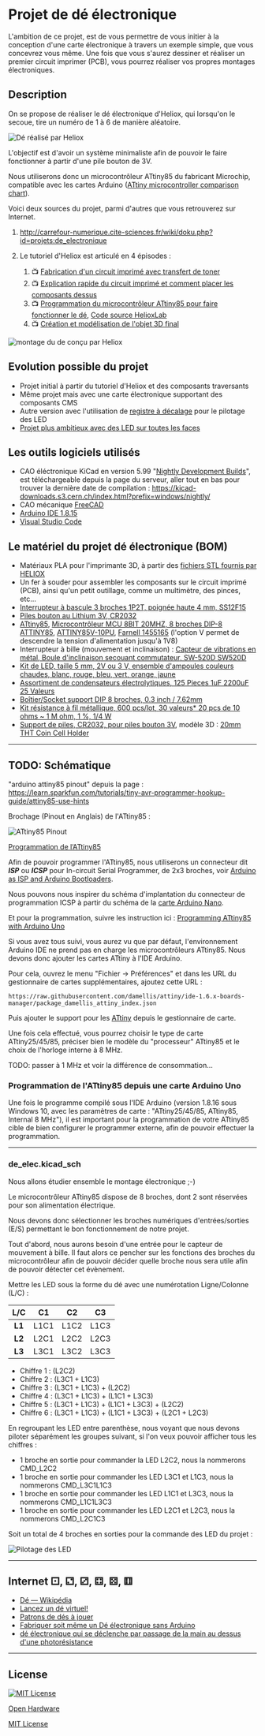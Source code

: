# Projet de dé électronique

L'ambition de ce projet, est de vous permettre de vous initier à la conception d'une carte électronique à travers un exemple simple, que vous concevrez vous même.
Une fois que vous s'aurez dessiner et réaliser un premier circuit imprimer (PCB), vous pourrez réaliser vos propres montages électroniques.

## Description

On se propose de réaliser le dé électronique d'Heliox, qui lorsqu'on le secoue, tire un numéro de 1 à 6 de manière aléatoire.

![Dé réalisé par Heliox](Images/vue_ensemble_fonctionnel.png)

L'objectif est d'avoir un système minimaliste afin de pouvoir le faire fonctionner à partir d'une pile bouton de 3V.

Nous utiliserons donc un microcontrôleur ATtiny85 du fabricant Microchip, compatible avec les cartes Arduino ([ATtiny microcontroller comparison chart](https://en.wikipedia.org/wiki/ATtiny_microcontroller_comparison_chart)).

Voici deux sources du projet, parmi d'autres que vous retrouverez sur Internet.

1. <http://carrefour-numerique.cite-sciences.fr/wiki/doku.php?id=projets:de_electronique>

2. Le tutoriel d'Heliox est articulé en 4 épisodes :
    1. 📺 [Fabrication d'un circuit imprimé avec transfert de toner](https://youtu.be/8joLK039fjk)
    2. 📺 [Explication rapide du circuit imprimé et comment placer les composants dessus](https://youtu.be/6BOH1eVT2Hk)
    3. 📺 [Programmation du microcontrôleur ATtiny85 pour faire fonctionner le dé](https://youtu.be/S-oBujsoe-Q), [Code source HelioxLab](https://github.com/HelioxLab/electronicdice)
    4. 📺 [Création et modélisation de l'objet 3D final](https://youtu.be/o8AYCznNaCQ)

<!-- Routage du PCB réalisé par Heliox avec le logiciel  <https://fritzing.org/download/> -->
![montage du de conçu par Heliox](Images/montage_de.png)

## Evolution possible du projet

- Projet initial à partir du tutoriel d'Heliox et des composants traversants
- Même projet mais avec une carte électronique supportant des composants CMS
- Autre version avec l'utilisation de [registre à décalage](https://fr.wikipedia.org/wiki/Registre_%C3%A0_d%C3%A9calage) pour le pilotage des LED
- [Projet plus ambitieux avec des LED sur toutes les faces](https://www.youtube.com/watch?v=6NPTslF68Q0&ab_channel=maker.moekoe)

## Les outils logiciels utilisés

- CAO éléctronique KiCad en version 5.99 "[Nightly Development Builds](https://www.kicad.org/download/windows/)", est téléchargeable depuis la page du serveur, aller tout en bas pour trouver la dernière date de compilation :
<https://kicad-downloads.s3.cern.ch/index.html?prefix=windows/nightly/>
- CAO mécanique [FreeCAD](https://www.freecadweb.org/?lang=fr)
- [Arduino IDE 1.8.15](https://www.arduino.cc/en/software)
- [Visual Studio Code](https://code.visualstudio.com/)

## Le matériel du projet dé électronique (BOM)

- Matériaux PLA pour l'imprimante 3D, à partir des [fichiers STL fournis par HELIOX](https://www.thingiverse.com/thing:2798081)
- Un fer à souder pour assembler les composants sur le circuit imprimé (PCB), ainsi qu'un petit outillage, comme un multimètre, des pinces, etc...
- [Interrupteur à bascule 3 broches 1P2T, poignée haute 4 mm, SS12F15](https://fr.aliexpress.com/item/32765155281.html)
- [Piles bouton au Lithium 3V, CR2032](https://fr.aliexpress.com/item/1005001314447472.html)
- [ATtiny85](https://www.microchip.com/wwwproducts/en/ATtiny85), [Microcontrôleur MCU 8BIT 20MHZ, 8 broches DIP-8 ATTINY85](https://fr.aliexpress.com/item/32952262601.html), [ATTINY85V-10PU](https://octopart.com/attiny85v-10pu-microchip-77762335), [Farnell 1455165](https://fr.farnell.com/microchip/attiny85v-10pu/mcu-8bit-attiny-10mhz-dip-8/dp/1455165) (l'option V permet de descendre la tension d'alimentation jusqu'à 1V8)
- Interrupteur à bille (mouvement et inclinaison) : [Capteur de vibrations en métal, Boule d'inclinaison secouant commutateur, SW-520D SW520D](https://www.aliexpress.com/item/100PCS-SW-520D-SW520D-Vibration-Sensor-Metal-Ball-Tilt-Shaking-Switch/4000680935322.html)
- [Kit de LED, taille 5 mm, 2V ou 3 V, ensemble d'ampoules couleurs chaudes, blanc, rouge, bleu, vert, orange, jaune](https://fr.aliexpress.com/item/1936218827.html)
- [Assortiment de condensateurs électrolytiques, 125 Pieces 1uF 2200uF 25 Valeurs](https://www.amazon.fr/gp/product/B00JZETYIG/ref=ppx_yo_dt_b_asin_title_o01_s00)
- [Boîtier/Socket support DIP 8 broches, 0.3 inch / 7.62mm](https://www.amazon.fr/gp/product/B016S6ZQQM/ref=ppx_yo_dt_b_asin_title_o00_s00)
- [Kit résistance à fil métallique, 600 pcs/lot, 30 valeurs* 20 pcs de 10 ohms ~ 1 M ohm, 1 %, 1/4 W](https://fr.aliexpress.com/item/1005001774876666.html)
- [Support de piles, CR2032, pour piles bouton 3V](https://fr.aliexpress.com/item/32845557622.html),  modèle 3D : [20mm THT Coin Cell Holder](https://grabcad.com/library/20mm-tht-coin-cell-holder-1)

---

## TODO: Schématique

"arduino attiny85 pinout" depuis la page : https://learn.sparkfun.com/tutorials/tiny-avr-programmer-hookup-guide/attiny85-use-hints

Brochage (Pinout en Anglais) de l'ATtiny85 :

![ATtiny85 Pinout](Images/ATtiny85_Pinout_x1024.jpg)

[Programmation de l’ATtiny85](http://makerspace56.org/transformer-une-arduino-uno-en-programmateur-isp-dattiny-par-exemple/)

Afin de pouvoir programmer l'ATtiny85, nous utiliserons un connecteur dit **_ISP_** ou **_ICSP_** pour In-circuit Serial Programmer, de 2x3 broches, voir [Arduino as ISP and Arduino Bootloaders](https://www.arduino.cc/en/pmwiki.php?n=Tutorial/ArduinoISP).

Nous pouvons nous inspirer du schéma d'implantation du connecteur de programmation ICSP à partir du schéma de la [carte Arduino Nano](https://store.arduino.cc/arduino-nano).

Et pour la programmation, suivre les instruction ici : [Programming ATtiny85 with Arduino Uno](https://create.arduino.cc/projecthub/arjun/programming-attiny85-with-arduino-uno-afb829)

Si vous avez tous suivi, vous aurez vu que par défaut, l'environnement Arduino IDE ne prend pas en charge les microcontrôleurs ATtiny85. Nous devons donc ajouter les cartes ATtiny à l'IDE Arduino.

Pour cela, ouvrez le menu "Fichier -> Préférences" et dans les URL du gestionnaire de cartes supplémentaires, ajoutez cette URL :

`https://raw.githubusercontent.com/damellis/attiny/ide-1.6.x-boards-manager/package_damellis_attiny_index.json`

Puis ajouter le support pour les [ATtiny](https://github.com/damellis/attiny) depuis le gestionnaire de carte.

Une fois cela effectué, vous pourrez choisir le type de carte ATtiny25/45/85, préciser bien le modèle du "processeur" ATtiny85 et le choix de l'horloge interne à 8 MHz.

TODO: passer à 1 MHz et voir la différence de consommation...

### Programmation de l'ATtiny85 depuis une carte Arduino Uno

Une fois le programme compilé sous l'IDE Arduino (version 1.8.16 sous Windows 10, avec les paramètres de carte : "ATtiny25/45/85, ATtiny85, Internal 8 MHz"), il est important pour la programmation de votre ATtiny85 cible de bien configurer le programmer externe, afin de pouvoir effectuer la programmation.

---

### de_elec.kicad_sch

Nous allons étudier ensemble le montage électronique ;-)

Le microcontrôleur ATtiny85 dispose de 8 broches, dont 2 sont réservées pour son alimentation électrique.

Nous devons donc sélectionner les broches numériques d'entrées/sorties (E/S) permettant le bon fonctionnement de notre projet.

Tout d'abord, nous aurons besoin d'une entrée pour le capteur de mouvement à bille.
Il faut alors ce pencher sur les fonctions des broches du microcontrôleur afin de pouvoir décider quelle broche nous sera utile afin de pouvoir détecter cet évènement.

Mettre les LED sous la forme du dé avec une numérotation Ligne/Colonne (L/C) :

|   L/C  |  C1  |  C2  |  C3  |
|:------:|:----:|:----:|:----:|
| **L1** | L1C1 | L1C2 | L1C3 |
| **L2** | L2C1 | L2C2 | L2C3 |
| **L3** | L3C1 | L3C2 | L3C3 |

- Chiffre 1 : (L2C2)
- Chiffre 2 : (L3C1 + L1C3)
- Chiffre 3 : (L3C1 + L1C3) + (L2C2)
- Chiffre 4 : (L3C1 + L1C3) + (L1C1 + L3C3)
- Chiffre 5 : (L3C1 + L1C3) + (L1C1 + L3C3) + (L2C2)
- Chiffre 6 : (L3C1 + L1C3) + (L1C1 + L3C3) + (L2C1 + L2C3)

En regroupant les LED entre parenthèse, nous voyant que nous devons piloter séparément les groupes suivant, si l'on veux pouvoir afficher tous les chiffres :

- 1 broche en sortie pour commander la LED L2C2, nous la nommerons CMD_L2C2
- 1 broche en sortie pour commander les LED L3C1 et L1C3, nous la nommerons CMD_L3C1L1C3
- 1 broche en sortie pour commander les LED L1C1 et L3C3, nous la nommerons CMD_L1C1L3C3
- 1 broche en sortie pour commander les LED L2C1 et L2C3, nous la nommerons CMD_L2C1C3

Soit un total de 4 broches en sorties pour la commande des LED du projet :

![Pilotage des LED](Images/de_sequence_chiffre_1_a_6.gif)

---

## Internet ⚀, ⚁, ⚂, ⚃, ⚄, ⚅

- [Dé — Wikipédia](https://fr.wikipedia.org/wiki/D%C3%A9)
- [Lancez un dé virtuel!](https://de.virtuworld.net/)
- [Patrons de dés à jouer](https://www.fiche-maternelle.com/fabriquer-son-des-a-jouer.html)
- [Fabriquer soit même un Dé électronique sans Arduino](https://www.youtube.com/watch?v=spbdDq6kvxw&ab_channel=ElectroMic)
- [dé électronique qui se déclenche par passage de la main au dessus d'une photorésistance](https://sciences-du-numerique.fr/projet-arduino-pour-la-specialite-isn/de-electronique/41)

---

## License

[![MIT License](http://rasterweb.net/raster/wp-content/uploads/2011/05/opensource2.png?raw=true "Projet Open Hardware et Open Source by Artilect")](https://opensource.org/licenses/MIT)

[Open Hardware](https://fr.wikipedia.org/wiki/Mat%C3%A9riel_libre)

[MIT License](https://opensource.org/licenses/MIT)
